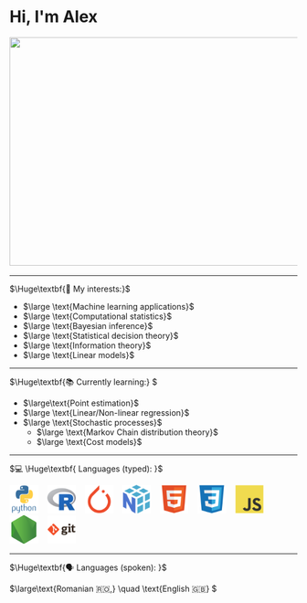 # Hi, I'm Alex

<p align="center">
  <img src="coolml.gif" width="600" height = "400"/>
</p>

---


$\Huge\textbf{🎯 My interests:}$
- $\large \text{Machine learning applications}$
- $\large \text{Computational statistics}$
- $\large \text{Bayesian inference}$
- $\large \text{Statistical decision theory}$
- $\large \text{Information theory}$
- $\large \text{Linear models}$

---


$\Huge\textbf\{📚 Currently learning:} $

- $\large\text{Point estimation}$
- $\large \text{Linear/Non-linear regression}$
- $\large \text{Stochastic processes}$
  - $\large \text{Markov Chain distribution theory}$
  - $\large \text{Cost models}$

---

$💻 \Huge\textbf\{ Languages (typed): }$
<div>
  <img src="https://raw.githubusercontent.com/devicons/devicon/ca28c779441053191ff11710fe24a9e6c23690d6/icons/python/python-original-wordmark.svg" width="50"/>&nbsp;&nbsp;&nbsp;
  <img src="https://raw.githubusercontent.com/devicons/devicon/ca28c779441053191ff11710fe24a9e6c23690d6/icons/r/r-original.svg" width="50"/>&nbsp;&nbsp;&nbsp;
  <img src="https://raw.githubusercontent.com/devicons/devicon/ca28c779441053191ff11710fe24a9e6c23690d6/icons/pytorch/pytorch-original.svg" width="50"/>&nbsp;&nbsp;&nbsp;
  <img src="https://raw.githubusercontent.com/devicons/devicon/ca28c779441053191ff11710fe24a9e6c23690d6/icons/numpy/numpy-original.svg" width="50"/>&nbsp;&nbsp;&nbsp;
  <img src="https://raw.githubusercontent.com/devicons/devicon/ca28c779441053191ff11710fe24a9e6c23690d6/icons/html5/html5-original.svg" width="50"/>&nbsp;&nbsp;&nbsp;
  <img src="https://raw.githubusercontent.com/devicons/devicon/ca28c779441053191ff11710fe24a9e6c23690d6/icons/css3/css3-original.svg" width="50"/>&nbsp;&nbsp;&nbsp;
  <img src="https://raw.githubusercontent.com/devicons/devicon/ca28c779441053191ff11710fe24a9e6c23690d6/icons/javascript/javascript-original.svg" width="50"/>&nbsp;&nbsp;&nbsp;
  <img src="https://raw.githubusercontent.com/devicons/devicon/ca28c779441053191ff11710fe24a9e6c23690d6/icons/nodejs/nodejs-original.svg" width="50"/>&nbsp;&nbsp;&nbsp;
  <img src="https://raw.githubusercontent.com/devicons/devicon/ca28c779441053191ff11710fe24a9e6c23690d6/icons/git/git-original-wordmark.svg" width="50"/>&nbsp;&nbsp;&nbsp;
</div>

---

$\Huge\textbf\{🗣️ Languages (spoken): }$

$\large\text{Romanian 🇷🇴,} \quad \text{English 🇬🇧} $

